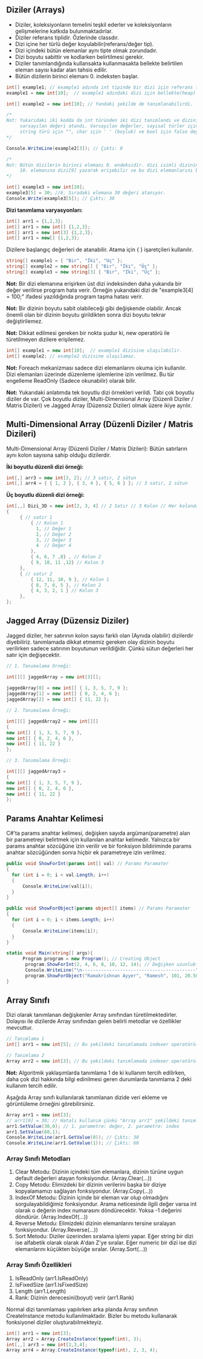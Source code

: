 
## Diziler (Arrays)
* Diziler, koleksiyonların temelini teşkil ederler ve koleksiyonların gelişmelerine katkıda bulunmaktadırlar.
* Diziler referans tiplidir. Özlerinde classdır.
* Dizi içine her türlü değer koyulabilir(referans/değer tip). 
* Dizi içindeki bütün elemanlar aynı tipte olmak zorundadır.
* Dizi boyutu sabittir ve kodlarken belirtilmesi gerekir.
* Diziler tanımlandığında kullansakta kullanmasakta bellekte belirtilen eleman sayısı kadar alan tahsis edilir.
* Bütün dizilerin birinci elemanı 0. indeksten başlar.

```cs
int[] example1; // example1 adında int tipinde bir dizi için referans tanımlaması yapıldı. (Referans tanımlaması yapıldı ama bellekte(heap) alan açılmadı!)
example1 = new int[10];  // example1 adındaki dizi için bellekte(heap) 10 tane int tipinde değer tutacak alan açıldı.

int[] example2 = new int[10]; // Yandaki şekilde de tanımlanabilirdi.

/*
Not: Yukarıdaki iki kodda da int türünden iki dizi tanımlandı ve dizinin her bir elemanına int türünün 
     varsayılan değeri atandı. Varsayılan değerler, sayısal türler için 0, object türü için NULL (yokluk),
     string türü için "", char için ' ' (boşluk) ve bool için false değerleridir.
*/

Console.WriteLine(example2[3]); // Çıktı: 0

/*
Not: Bütün dizilerin birinci elemanı 0. endeksidir. dizi isimli dizinin birinci elemanına dizi[0], 
     10. elemanına dizi[9] yazarak erişebilir ve bu dizi elemanlarını bir değişkenmiş gibi kullanabiliriz.             
*/

int[] example3 = new int[20];
example3[5] = 30; //6. Sıradaki elemana 30 değeri atanıyor.
Console.Write(example3[5]); // Çıktı: 30
```

**Dizi tanımlama varyasyonları:**
```cs
int[] arr1 = {1,2,3};
int[] arr1 = new int[] {1,2,3};
int[] arr1 = new int[3] {1,2,3};
int[] arr1 = new[] {1,2,3};
```

Dizilere başlangıç değerleri de atanabilir. Atama için { } işaretçileri kullanılır.
```cs
string[] example1 = { "Bir", "İki", "Üç" };
string[] example2 = new string[] { "Bir", "İki", "Üç" };
string[] example3 = new string[3] { "Bir", "İki", "Üç" };
```
**Not:** Bir dizi elemanına erişirken üst dizi indeksinden daha yukarıda bir değer verilirse program hata verir.
Örneğin yukarıdaki dizi de "example3[4] = 100;" ifadesi yazıldığında program taşma hatası verir.
              
**Not:** Bir dizinin boyutu sabit olabileceği gibi değişkende olabilir. Ancak önemli olan 
bir dizinin boyutu girildikten sonra dizi boyutu tekrar değiştirilemez.
             
**Not:** Dikkat edilmesi gereken bir nokta şudur ki, new operatörü ile türetilmeyen dizilere erişilemez.
```cs
int[] example1 = new int[10];  // example1 dizisine ulaşılabilir.
int[] example2; // example2 dizisine ulaşılamaz.
```

**Not:** Foreach mekanizması sadece dizi elemanlarını okuma için kullanılır. Dizi elemanları üzerinde düzenleme 
 işlemlerine izin verilmez. Bu tür engelleme ReadOnly (Sadece okunabilir) olarak bilir.
             
**Not:** Yukarıdaki anlatımda tek boyutlu dizi örnekleri verildi. Tabi çok boyutlu diziler de var. Çok boyutlu diziler, 
Multi-Dimensional Array (Düzenli Diziler / Matris Dizileri) ve Jagged Array (Düzensiz Diziler) olmak üzere ikiye ayrılır.

 ## Multi-Dimensional Array (Düzenli Diziler / Matris Dizileri)

 Multi-Dimensional Array (Düzenli Diziler / Matris Dizileri): Bütün satırların aynı kolon sayısına sahip 
olduğu dizilerdir.
 
**İki boyutlu düzenli dizi örneği:**

```cs
int[,] arr3 = new int[3, 2]; // 3 satır, 2 sütun
int[,] arr4 = { { 1, 2 }, { 3, 4 }, { 5, 6 } }; // 3 satır, 2 sütun
```

**Üç boyutlu düzenli dizi örneği:**

```cs
int[,,] Dizi_3D = new int[2, 3, 4] // 2 Satır // 3 Kolon // Her kolonda 4 değer
{
     { // satır 1
         { // Kolon 1
           1, // Değer 1
           2, // Değer 2
           3, // Değer 3
           4  // Değer 4
         },
         { 4, 6, 7 ,8} , // Kolon 2
         { 9, 10, 11 ,12} // Kolon 3
     },
     { // satır 2
         { 12, 11, 10, 9 }, // Kolon 1
         { 8, 7, 6, 5 }, // Kolon 2
         { 4, 3, 2, 1 } // Kolon 3
     },
};
```

## Jagged Array (Düzensiz Diziler)

Jagged diziler, her satırının kolon sayısı farklı olan (Aynıda olabilir) dizilerdir diyebiliriz.
tanımlamada dikkat etmemiz gereken olay dizinin boyutu verilirken sadece satırının boyutunun verildiğidir. 
Çünkü sütun değerleri her satır için değişecektir.

```cs
// 1. Tanımalama Örneği:

int[][] jaggedArray = new int[3][];
             
jaggedArray[0] = new int[] { 1, 3, 5, 7, 9 };
jaggedArray[1] = new int[] { 0, 2, 4, 6 };
jaggedArray[2] = new int[] { 11, 22 };

// 2. Tanımalama Örneği:

int[][] jaggedArray2 = new int[][]
{
new int[] { 1, 3, 5, 7, 9 },
new int[] { 0, 2, 4, 6 },
new int[] { 11, 22 }
};

// 3. Tanımalama Örneği:

int[][] jaggedArray3 =
{
new int[] { 1, 3, 5, 7, 9 },
new int[] { 0, 2, 4, 6 },
new int[] { 11, 22 }
};
```

## Params Anahtar Kelimesi

C#'ta params anahtar kelimesi, değişken sayıda argüman(parametre) alan bir parametreyi belirtmek için kullanılan anahtar kelimedir. Yalnızca bir params anahtar sözcüğüne izin verilir ve bir fonksiyon bildiriminde params anahtar sözcüğünden sonra hiçbir ek parametreye izin verilmez.

```cs
public void ShowForInt(params int[] val) // Params Paramater  
{
  for (int i = 0; i < val.Length; i++)
  {
      Console.WriteLine(val[i]);
  }
}

public void ShowForObject(params object[] items) // Params Paramater  
{
  for (int i = 0; i < items.Length; i++)
  {
      Console.WriteLine(items[i]);
  }
}

static void Main(string[] args){
      Program program = new Program(); // Creating Object  
       program.ShowForInt(2, 4, 6, 8, 10, 12, 14); // Değişken uzunluktaki argümanları iletme
       Console.WriteLine("\n------------------------------------------");
       program.ShowForObject("Ramakrishnan Ayyer", "Ramesh", 101, 20.50, "Peter", 'A');
}
```

## Array Sınıfı
Dizi olarak tanımlanan değişkenler Array sınıfından türetilmektedirler.
Dolayısı ile dizilerde Array sınıfından gelen belirli metodlar ve özellikler mevcuttur.
```cs
// Tanımlama 1
int[] arr1 = new int[5]; // Bu şekildeki tanımlamada indexer operatörü([]) kullanılır.

// Tanımlama 2
Array arr2 = new int[3]; // Bu şekildeki tanımlamada indexer operatörü([]) kullanılamaz. Veri ekleme, görüntüleme vs gibi işlemler fonksiyonlar ile yapılır.
```

**Not:** Algoritmik yaklaşımlarda tanımlama 1 de ki kullanım tercih edilirken, daha çok dizi hakkında bilgi edinilmesi geren durumlarda tanımlama 2 deki
kullanım tercih edilir.

Aşağıda Array sınıfı kullanılarak tanımlanan dizide veri ekleme ve görüntüleme örneğini görebilirsiniz.

```cs
Array arr1 = new int[3];
// arr1[0] = 30; // Hatalı kullanım çünkü "Array arr1" şekildeki tanımlamada indexer operatörü([]) kullanılamaz.
arr1.SetValue(30,0); // 1. parametre: değer, 2. parametre: index
arr1.SetValue(60,1);
Console.WriteLine(arr1.GetValue(0)); // Çıktı: 30
Console.WriteLine(arr1.GetValue(1)); // Çıktı: 60
```

### Array Sınıfı Metodları
1. Clear Metodu: Dizinin içindeki tüm elemanlara, dizinin türüne uygun default değerleri atayan fonksiyondur. (Array.Clear(...))
2. Copy Metodu: Elimizdeki bir dizinin verilerini başka bir diziye kopyalamamızı sağlayan fonksiyondur. (Array.Copy(...))
3. IndexOf Metodu: Dizinin içinde bir eleman var olup olmadığını sorgulayabildiğimiz fonksiyondur. Arama neticesinde ilgili değer
varsa int olarak o değerin index numarasını döndürecektir. Yoksa -1 değerini döndürür. (Array.IndexOf(...))
4. Reverse Metodu: Elimizdeki dizinin elemanlarını tersine sıralayan fonksiyondur. (Array.Reverse(...))
5. Sort Metodu: Diziler üzerinden sıralama işlemi yapar. Eğer string bir dizi ise alfabetik olarak olarak A'dan Z'ye sıralar. 
Eğer numeric bir dizi ise dizi elemanlarını küçükten büyüğe sıralar. (Array.Sort(...))

### Array Sınıfı Özellikleri
1. IsReadOnly (arr1.IsReadOnly)
2. IsFixedSize (arr1.IsFixedSize)
3. Length (arr1.Length)
4. Rank: Dizinin derecesini(boyut) verir (arr1.Rank)

Normal dizi tanımlaması yapılırken arka planda Array sınıfının CreateInstance metodu kullanılmaktadır. Bizler bu metodu kullanarak
fonksiyonel diziler oluşturabilmekteyiz.

```cs
int[] arr1 = new int[3];
Array arr2 = Array.CreateInstance(typeof(int), 3);
int[,,] arr3 = new int[2,3,4];
Array arr4 = Array.CreateInstance(typeof(int), 2, 3, 4);
```


















